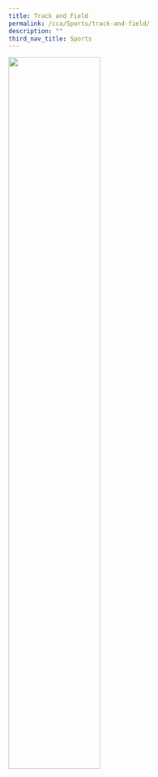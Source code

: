 ```yaml
---
title: Track and Field
permalink: /cca/Sports/track-and-field/
description: ""
third_nav_title: Sports
---
```

<img src="/images/xxx.png" style="width:60%">